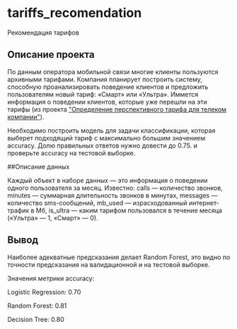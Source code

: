 # tariffs_recomendation
Рекомендация тарифов

## Описание проекта

По данным оператора мобильной связи многие клиенты пользуются архивными тарифами. Компания планирует построить систему, способную проанализировать поведение клиентов и предложить пользователям новый тариф: «Смарт» или «Ультра».
Иммется информация о поведении клиентов, которые уже перешли на эти тарифы (из проекта <a href = "https://github.com/Timur-Chu/Mobile_tariffs_analysis">"Определение перспективного тарифа для телеком компании"</a>).

Необходимо построить модель для задачи классификации, которая выберет подходящий тариф с максимально большим значением accuracy. Долю  правильных ответов нужно довести    до 0.75. и проверьте accuracy на тестовой выборке.

##Описание данных

Каждый объект в наборе данных — это информация о поведении одного пользователя за месяц. Известно:
сalls — количество звонков,
minutes — суммарная длительность звонков в минутах,
messages — количество sms-сообщений,
mb_used — израсходованный интернет-трафик в Мб,
is_ultra — каким тарифом пользовался в течение месяца («Ультра» — 1, «Смарт» — 0).

## Вывод

Наиболее адекватные предсказания делает Random Forest, это видно по точности предсказания на валидационной и на тестовой выборке.

Значения метрики accuracy:

Logistic Regression: 0.70

Random Forest: 0.81

Decision Tree: 0.80
